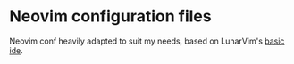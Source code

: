 # Neovim configuration files

Neovim conf heavily adapted to suit my needs, based on LunarVim's [basic ide](https://github.com/LunarVim/nvim-basic-ide).
